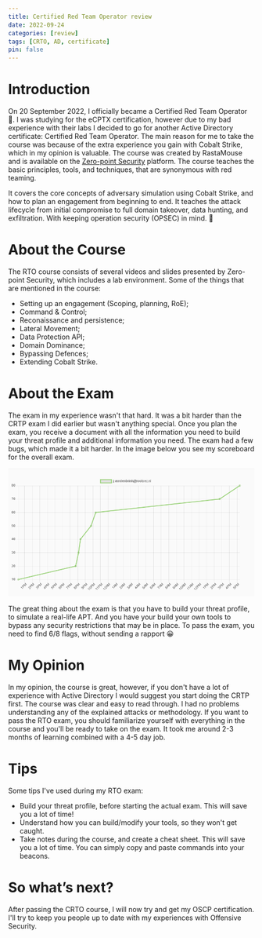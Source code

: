 ```yaml
---
title: Certified Red Team Operator review
date: 2022-09-24
categories: [review]
tags: [CRTO, AD, certificate]
pin: false
---
```


# Introduction
On 20 September  2022, I officially became a Certified Red Team Operator 🥳. I was studying for the eCPTX certification, however due to my bad experience with their labs I decided to go for another Active Directory certificate: Certified Red Team Operator. The main reason for me to take the course was because of the extra experience you gain with Cobalt Strike, which in my opinion is valuable. The course was created by RastaMouse and is available on the [Zero-point Security](https://training.zeropointsecurity.co.uk/courses/red-team-ops) platform. The course teaches the basic principles, tools, and techniques, that are synonymous with red teaming.

It covers the core concepts of adversary simulation using Cobalt Strike, and how to plan an engagement from beginning to end. It teaches the attack lifecycle from initial compromise to full domain takeover, data hunting, and exfiltration. With keeping operation security (OPSEC) in mind. 🥷


# About the Course
The RTO course consists of several videos and slides presented by Zero-point Security, which includes a lab environment. Some of the things that are mentioned in the course:
- Setting up an engagement (Scoping, planning, RoE);
- Command & Control;
- Reconaissance and persistence;
- Lateral Movement;
- Data Protection API;
- Domain Dominance;
- Bypassing Defences;
- Extending Cobalt Strike.

# About the Exam
The exam in my experience wasn't that hard. It was a bit harder than the CRTP exam I did earlier but wasn't anything special. Once you plan the exam, you receive a document with all the information you need to build your threat profile and additional information you need. The exam had a few bugs, which made it a bit harder. In the image below you see my scoreboard for the overall exam. 

![_install](/assets/img/CRTO-review/scoring.png)

The great thing about the exam is that you have to build your threat profile, to simulate a real-life APT. And you have your build your own tools to bypass any security restrictions that may be in place. To pass the exam, you need to find 6/8 flags, without sending a rapport 😀

# My Opinion
In my opinion, the course is great, however, if you don't have a lot of experience with Active Directory I would suggest you start doing the CRTP first. The course was clear and easy to read through. I had no problems understanding any of the explained attacks or methodology. If you want to pass the RTO exam, you should familiarize yourself with everything in the course and you'll be ready to take on the exam. It took me around 2-3 months of learning combined with a 4-5 day job.

# Tips
Some tips I've used during my RTO exam:
- Build your threat profile, before starting the actual exam. This will save you a lot of time! 
- Understand how you can build/modify your tools, so they won't get caught.
- Take notes during the course, and create a cheat sheet. This will save you a lot of time. You can simply copy and paste commands into your beacons.

# So what’s next?
After passing the CRTO course, I will now try and get my OSCP certification. I'll try to keep you people up to date with my experiences with Offensive Security.
